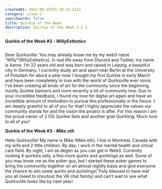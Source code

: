 ```yaml
---
createdAt: 2022-08-26T01:10:33.212Z
category: issue-2
searchwords: false
title: Quirkie of the Week
description: Quirkie of the Week 2 & 3
---
```

**Quirkie of the Week #2 - *WillyEsthetics***

<img src="/img/image0-1-.jpeg" alt="" title="WillyEsthetics" class="wrap right size_md horizontal"/>

Dear Quirksville: You may already know me by my web3 name “Willy”(WillyEsthetics). In real life away from Discord and Twitter, my name is Aaron. I’m 22 years old and was born and raised in Leipzig, a beautiful city in Germany. I currently study art and sport near Berlin at the University of Potsdam for about a year now. I bought my first Quirkie in early March and have been completely in love with the world of Quirksville ever since. I've been creating all kinds of art for the community since the beginning, mostly Quirkie banners and more recently a lot of community lore. Due to your incredible feedback, I found my love for digital art again and have an incredible amount of motivation to pursue this professionally in the future. I am deeply grateful to all of you for that! I highly appreciate the values our community stands for and the vision the project is after. For this reason I am the proud owner of 2 OG Quirkie Sets and another grail Quirkling. Much love to all of you!

**Quirkie of the Week #3 - *Mike.eth***

Hello Quirksville! My name is Mike (Mike.eth). I live in Montreal, Canada with my wife and 2 little children. By day, I work in the mental health and virtual care field. By night, I am as degen as you can get in Web3. Currently rocking 4 quirkies sets, a few more quirks and quirklings as well. Some of you may know me as the poker guy, but I started these poker games to bring the community together on an almost nightly basis and give everyone the chance to win some quirks and quirklings! Truly blessed to have met you all (need to shoutout the VR chat family) and can't wait to see what Quirksville looks like by next year!